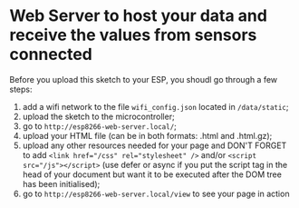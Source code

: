 # Web Server to host your data and receive the values from sensors connected

Before you upload this sketch to your ESP, you shoudl go through a few steps:
1. add a wifi network to the file `wifi_config.json` located in `/data/static`;
2. upload the sketch to the microcontroller;
3. go to `http://esp8266-web-server.local/`;
4. upload your HTML file (can be in both formats: .html and .html.gz);
5. upload any other resources needed for your page and DON'T FORGET to add `<link href="/css" rel="stylesheet" />` and/or `<script src="/js"></script>` (use defer or async if you put the script tag in the head of your document but want it to be executed after the DOM tree has been initialised);
6. go to `http://esp8266-web-server.local/view` to see your page in action
